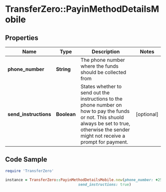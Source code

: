 # TransferZero::PayinMethodDetailsMobile

## Properties

Name | Type | Description | Notes
------------ | ------------- | ------------- | -------------
**phone_number** | **String** | The phone number where the funds should be collected from | 
**send_instructions** | **Boolean** | States whether to send out the instructions to the phone number on how to pay the funds or not. This shuold always be set to true, otherwise the sender might not receive a prompt for payment. | [optional] 

## Code Sample

```ruby
require 'TransferZero'

instance = TransferZero::PayinMethodDetailsMobile.new(phone_number: +2569999999,
                                 send_instructions: true)
```


